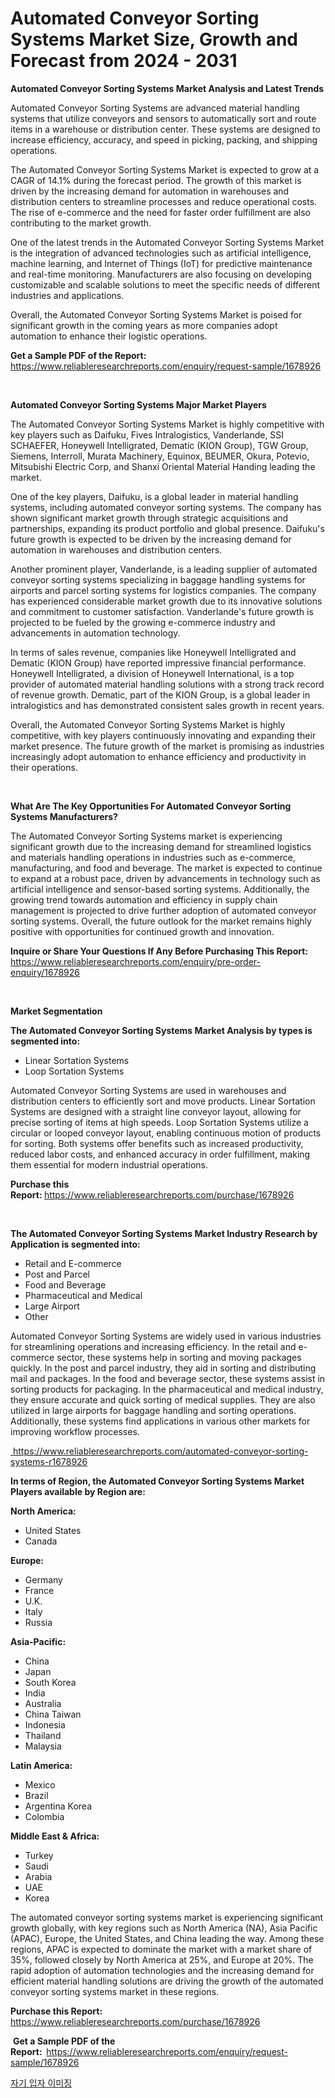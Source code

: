 <p><h1>Automated Conveyor Sorting Systems Market Size, Growth and Forecast from 2024 - 2031</h1></p><p><strong>Automated Conveyor Sorting Systems Market Analysis and Latest Trends</strong></p>
<p><p>Automated Conveyor Sorting Systems are advanced material handling systems that utilize conveyors and sensors to automatically sort and route items in a warehouse or distribution center. These systems are designed to increase efficiency, accuracy, and speed in picking, packing, and shipping operations.</p><p>The Automated Conveyor Sorting Systems Market is expected to grow at a CAGR of 14.1% during the forecast period. The growth of this market is driven by the increasing demand for automation in warehouses and distribution centers to streamline processes and reduce operational costs. The rise of e-commerce and the need for faster order fulfillment are also contributing to the market growth.</p><p>One of the latest trends in the Automated Conveyor Sorting Systems Market is the integration of advanced technologies such as artificial intelligence, machine learning, and Internet of Things (IoT) for predictive maintenance and real-time monitoring. Manufacturers are also focusing on developing customizable and scalable solutions to meet the specific needs of different industries and applications.</p><p>Overall, the Automated Conveyor Sorting Systems Market is poised for significant growth in the coming years as more companies adopt automation to enhance their logistic operations.</p></p>
<p><strong>Get a Sample PDF of the Report:&nbsp;</strong> <a href="https://www.reliableresearchreports.com/enquiry/request-sample/1678926">https://www.reliableresearchreports.com/enquiry/request-sample/1678926</a></p>
<p>&nbsp;</p>
<p><strong>Automated Conveyor Sorting Systems Major Market Players</strong></p>
<p><p>The Automated Conveyor Sorting Systems Market is highly competitive with key players such as Daifuku, Fives Intralogistics, Vanderlande, SSI SCHAEFER, Honeywell Intelligrated, Dematic (KION Group), TGW Group, Siemens, Interroll, Murata Machinery, Equinox, BEUMER, Okura, Potevio, Mitsubishi Electric Corp, and Shanxi Oriental Material Handing leading the market. </p><p>One of the key players, Daifuku, is a global leader in material handling systems, including automated conveyor sorting systems. The company has shown significant market growth through strategic acquisitions and partnerships, expanding its product portfolio and global presence. Daifuku's future growth is expected to be driven by the increasing demand for automation in warehouses and distribution centers.</p><p>Another prominent player, Vanderlande, is a leading supplier of automated conveyor sorting systems specializing in baggage handling systems for airports and parcel sorting systems for logistics companies. The company has experienced considerable market growth due to its innovative solutions and commitment to customer satisfaction. Vanderlande's future growth is projected to be fueled by the growing e-commerce industry and advancements in automation technology.</p><p>In terms of sales revenue, companies like Honeywell Intelligrated and Dematic (KION Group) have reported impressive financial performance. Honeywell Intelligrated, a division of Honeywell International, is a top provider of automated material handling solutions with a strong track record of revenue growth. Dematic, part of the KION Group, is a global leader in intralogistics and has demonstrated consistent sales growth in recent years.</p><p>Overall, the Automated Conveyor Sorting Systems Market is highly competitive, with key players continuously innovating and expanding their market presence. The future growth of the market is promising as industries increasingly adopt automation to enhance efficiency and productivity in their operations.</p></p>
<p>&nbsp;</p>
<p><strong>What Are The Key Opportunities For Automated Conveyor Sorting Systems Manufacturers?</strong></p>
<p><p>The Automated Conveyor Sorting Systems market is experiencing significant growth due to the increasing demand for streamlined logistics and materials handling operations in industries such as e-commerce, manufacturing, and food and beverage. The market is expected to continue to expand at a robust pace, driven by advancements in technology such as artificial intelligence and sensor-based sorting systems. Additionally, the growing trend towards automation and efficiency in supply chain management is projected to drive further adoption of automated conveyor sorting systems. Overall, the future outlook for the market remains highly positive with opportunities for continued growth and innovation.</p></p>
<p><strong>Inquire or Share Your Questions If Any Before Purchasing This Report:</strong> <a href="https://www.reliableresearchreports.com/enquiry/pre-order-enquiry/1678926">https://www.reliableresearchreports.com/enquiry/pre-order-enquiry/1678926</a></p>
<p>&nbsp;</p>
<p><strong>Market Segmentation</strong></p>
<p><strong>The Automated Conveyor Sorting Systems Market Analysis by types is segmented into:</strong></p>
<p><ul><li>Linear Sortation Systems</li><li>Loop Sortation Systems</li></ul></p>
<p><p>Automated Conveyor Sorting Systems are used in warehouses and distribution centers to efficiently sort and move products. Linear Sortation Systems are designed with a straight line conveyor layout, allowing for precise sorting of items at high speeds. Loop Sortation Systems utilize a circular or looped conveyor layout, enabling continuous motion of products for sorting. Both systems offer benefits such as increased productivity, reduced labor costs, and enhanced accuracy in order fulfillment, making them essential for modern industrial operations.</p></p>
<p><strong>Purchase this Report:&nbsp;</strong><a href="https://www.reliableresearchreports.com/purchase/1678926">https://www.reliableresearchreports.com/purchase/1678926</a></p>
<p>&nbsp;</p>
<p><strong>The Automated Conveyor Sorting Systems Market Industry Research by Application is segmented into:</strong></p>
<p><ul><li>Retail and E-commerce</li><li>Post and Parcel</li><li>Food and Beverage</li><li>Pharmaceutical and Medical</li><li>Large Airport</li><li>Other</li></ul></p>
<p><p>Automated Conveyor Sorting Systems are widely used in various industries for streamlining operations and increasing efficiency. In the retail and e-commerce sector, these systems help in sorting and moving packages quickly. In the post and parcel industry, they aid in sorting and distributing mail and packages. In the food and beverage sector, these systems assist in sorting products for packaging. In the pharmaceutical and medical industry, they ensure accurate and quick sorting of medical supplies. They are also utilized in large airports for baggage handling and sorting operations. Additionally, these systems find applications in various other markets for improving workflow processes.</p></p>
<p><a href="https://www.reliableresearchreports.com/automated-conveyor-sorting-systems-r1678926">&nbsp;https://www.reliableresearchreports.com/automated-conveyor-sorting-systems-r1678926</a></p>
<p><strong>In terms of Region, the Automated Conveyor Sorting Systems Market Players available by Region are:</strong></p>
<p>
    <p> <strong> North America: </strong>
        <ul>
            <li>United States</li>
            <li>Canada</li>
        </ul>
        </p> 
    <p> <strong> Europe: </strong>
        <ul>
            <li>Germany</li>
            <li>France</li>
            <li>U.K.</li>
            <li>Italy</li>
            <li>Russia</li>
        </ul>
        </p> 
    <p> <strong> Asia-Pacific: </strong>
        <ul>
            <li>China</li>
            <li>Japan</li>
            <li>South Korea</li>
            <li>India</li>
            <li>Australia</li>
            <li>China Taiwan</li>
            <li>Indonesia</li>
            <li>Thailand</li>
            <li>Malaysia</li>
        </ul>
        </p> 
    <p> <strong> Latin America: </strong>
        <ul>
            <li>Mexico</li>
            <li>Brazil</li>
            <li>Argentina Korea</li>
            <li>Colombia</li>
        </ul>
        </p> 
    <p> <strong> Middle East & Africa: </strong>
        <ul>
            <li>Turkey</li>
            <li>Saudi</li>
            <li>Arabia</li>
            <li>UAE</li>
            <li>Korea</li>
        </ul>
    </p>
    </p>
<p><p>The automated conveyor sorting systems market is experiencing significant growth globally, with key regions such as North America (NA), Asia Pacific (APAC), Europe, the United States, and China leading the way. Among these regions, APAC is expected to dominate the market with a market share of 35%, followed closely by North America at 25%, and Europe at 20%. The rapid adoption of automation technologies and the increasing demand for efficient material handling solutions are driving the growth of the automated conveyor sorting systems market in these regions.</p></p>
<p><strong>Purchase this Report: </strong><a href="https://www.reliableresearchreports.com/purchase/1678926">https://www.reliableresearchreports.com/purchase/1678926</a></p>
<p>&nbsp;<strong>Get a Sample PDF of the Report:&nbsp;&nbsp;</strong><a href="https://www.reliableresearchreports.com/enquiry/request-sample/1678926">https://www.reliableresearchreports.com/enquiry/request-sample/1678926</a></p>
<p><strong></strong></p>
<p><p><a href="https://github.com/tukangkrupk/Market-Research-Report-List-1/blob/main/7572509183010.md">자기 입자 이미징</a></p></p>